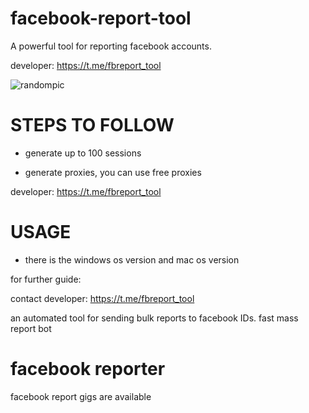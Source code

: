 # facebook-report-tool
A powerful tool for reporting facebook accounts.

developer:  https://t.me/fbreport_tool

![randompic](https://github.com/user-attachments/assets/a67ab1db-8810-4ccf-ac04-6739b37c6a97)

# STEPS TO FOLLOW
- generate up to 100 sessions

- generate proxies, you can use free proxies

developer:  https://t.me/fbreport_tool

# USAGE
- there is the windows os version and mac os version

for further guide:

contact developer:  https://t.me/fbreport_tool

an automated tool for sending bulk reports to facebook IDs. fast mass report bot

# facebook reporter
facebook report gigs are available
